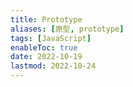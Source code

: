 ```yaml
---
title: Prototype
aliases: [原型, prototype]
tags: [JavaScript]
enableToc: true
date: 2022-10-19
lastmod: 2022-10-24
---
```

